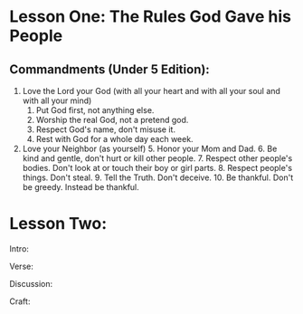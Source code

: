 # Lesson One: The Rules God Gave his People


## Commandments (Under 5 Edition):
1. Love the Lord your God (with all your heart and with all your soul and with all your mind)
    1. Put God first, not anything else.
    2. Worship the real God, not a pretend god.
    3. Respect God's name, don't misuse it.
    4. Rest with God for a whole day each week.
2. Love your Neighbor (as yourself)
    5. Honor your Mom and Dad.
    6. Be kind and gentle, don't hurt or kill other people.
    7. Respect other people's bodies. Don't look at or touch their boy or girl parts.
    8. Respect people's things. Don't steal.
    9. Tell the Truth. Don't deceive.
    10. Be thankful. Don't be greedy. Instead be thankful.

# Lesson Two:

Intro:

Verse:


Discussion:

Craft:

